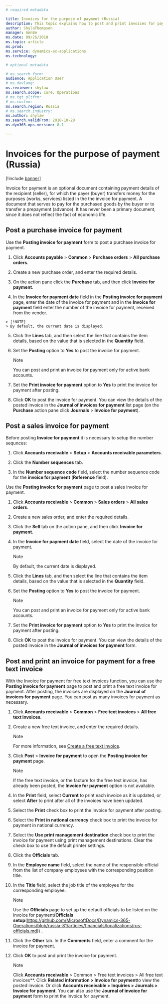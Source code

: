```yaml
---
# required metadata

title: Invoices for the purpose of payment (Russia)
description: This topic explains how to post and print invoices for payment in Microsoft Dynamics 365 for Finance and Operations in Russia.
author: ShylaThompson
manager: AnnBe
ms.date: 09/26/2018
ms.topic: article
ms.prod: 
ms.service: dynamics-ax-applications
ms.technology: 

# optional metadata

# ms.search.form:  
audience: Application User
# ms.devlang: 
ms.reviewer: shylaw
ms.search.scope: Core, Operations
# ms.tgt_pltfrm: 
# ms.custom: 
ms.search.region: Russia
# ms.search.industry: 
ms.author: shylaw
ms.search.validFrom: 2018-10-28
ms.dyn365.ops.version: 8.1

---
```


# Invoices for the purpose of payment (Russia)
[!include [banner](../includes/banner.md)]

Invoice for payment is an optional document containing payment details of the recipient (seller), for which the payer (buyer) transfers money for the purposes (works, services) listed in the the invoice for payment. A document that serves to pay for the purchased goods by the buyer or to transfer a prepayment (advance). It has never been a primary document, since it does not reflect the fact of economic life.

## Post a purchase invoice for payment 

Use the **Posting invoice for payment** form to post a purchase invoice for payment.

1.  Click **Accounts payable** \> **Common** \> **Purchase orders** \> **All purchase orders**.

2.  Create a new purchase order, and enter the required details.

3.  On the action pane click the **Purchase** tab, and then click **Invoice for payment**.

4.   In the **Invoice for payment date** field in the **Posting invoice for payment** page, enter the date of the invoice for payment and in the **Invoice for payment** field enter the number of the invoice for payment, received from the vendor.
    
    > [!NOTE]
    > By default, the current date is displayed.

5.  Click the **Lines** tab, and then select the line that contains the item details, based on the value that is selected in the **Quantity** field.

6.  Set the **Posting** option to **Yes** to post the invoice for payment.
    
    > [!NOTE]
    > You can post and print an invoice for payment only for active bank accounts.

8.  Set the **Print invoice for payment** option to **Yes** to print the invoice for payment after posting.

9.  Click **OK** to post the invoice for payment. You can view the details of the posted invoice in the **Journal of invoices for payment** list page (on the **Purchase** action pane click **Journals** \> **Invoice for payment**).

## Post a sales invoice for payment 
Before posting **Invoice for payment** it is necessary to setup the number sequnces:
1.  Click **Accounts receivable** \> **Setup** \> **Accounts receivable parameters**.

2.  Click the **Number sequences** tab.

3.  In the **Number sequence code** field, select the number sequence code for the **invoice for payment** (**Reference** field).

Use the **Posting invoice for payment** page to post a sales invoice for payment.

1.  Click **Accounts receivable** \> **Common** \> **Sales orders** \> **All sales orders**.

2.  Create a new sales order, and enter the required details.

3.  Click the **Sell** tab on the action pane, and then click **Invoice for payment**.

4.  In the **Invoice for payment date** field, select the date of the invoice for payment.
    
    > [!NOTE]
    > By default, the current date is displayed.

6.  Click the **Lines** tab, and then select the line that contains the item details, based on the value that is selected in the **Quantity** field.

7.  Set the **Posting** option to **Yes** to post the invoice for payment.
    
    > [!NOTE]
    > You can post and print an invoice for payment only for active bank accounts.

8.  Set the **Print invoice for payment** option to **Yes** to print the invoice for payment after posting.

9.  Click **OK** to post the invoice for payment. You can view the details of the posted invoice in the **Journal of invoices for payment** form.

## Post and print an invoice for payment for a free text invoice 

With the Invoice for payment for free text invoices function, you can use the **Posting invoice for payment** page to post and print a free text invoice for payment. After posting, the invoices are displayed on the **Journal of invoices for payment** page. You can post as many invoices for payment as necessary.


1.  Click **Accounts receivable** \> **Common** \> **Free text invoices** \> **All free text invoices**.

2.  Create a new free text invoice, and enter the required details.
    
    > [!NOTE]
    > For more information, see [Create a free text invoice](../accounts-receivable/create-free-text-invoice-new.md).

3.  Click **Post** \> **Invoice for payment** to open the **Posting invoice for payment** page.
    
    > [!NOTE]
    > If the free text invoice, or the facture for the free text invoice, has already been posted, the **Invoice for payment** option is not available.
    
4.  In the **Print** field, select **Current** to print each invoice as it is updated, or select **After** to print after all of the invoices have been updated.

5.  Select the **Print** check box to print the invoice for payment after posting.

6. Select the **Print in national currency** check box to print the invoice for payment in national currency.

7. Select the **Use print management destination** check box to print the invoice for payment using print management destinations. Clear the check box to use the default printer settings.
 
8. Click the **Officials** tab.

10. In the **Employee name** field, select the name of the responsible official from the list of company employees with the corresponding position title.

11. In the **Title** field, select the job title of the employee for the corresponding employee.
    

    > [!NOTE]
    > Use the **Officials** page to set up the default officials to be listed on the invoice for payment(**Officials setup**(https://github.com/MicrosoftDocs/Dynamics-365-Operations/blob/russia-81/articles/financials/localizations/rus-officials.md)) .

12. Click the **Other** tab. In the **Comments** field, enter a comment for the invoice for payment.

13. Click **OK** to post and print the invoice for payment.
    

    > [!NOTE]
    > Click **Accounts receivable** > Common > Free text invoices > All free text invoices**. Click **Related information > Invoice for payment**to view the posted invoice. Or click **Accounts receivable > Inquiries > Journals > Invoice for payment**.
    > You can also use the **Journal of invoice for payment** form to print the invoice for payment.


